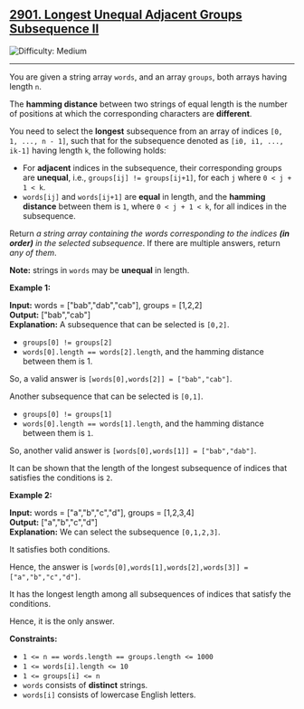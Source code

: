 ## [2901\. Longest Unequal Adjacent Groups Subsequence II](https://leetcode.com/problems/longest-unequal-adjacent-groups-subsequence-ii)

![Difficulty: Medium](https://img.shields.io/badge/Difficulty-Medium-orange)

---

You are given a string array `words`, and an array `groups`, both arrays having length `n`.

The **hamming distance** between two strings of equal length is the number of positions at which the corresponding characters are **different**.

You need to select the **longest** subsequence from an array of indices `[0, 1, ..., n - 1]`, such that for the subsequence denoted as `[i0, i1, ..., ik-1]` having length `k`, the following holds:

- For **adjacent** indices in the subsequence, their corresponding groups are **unequal**, i.e., `groups[ij] != groups[ij+1]`, for each `j` where `0 < j + 1 < k`.
- `words[ij]` and `words[ij+1]` are **equal** in length, and the **hamming distance** between them is `1`, where `0 < j + 1 < k`, for all indices in the subsequence.

Return _a string array containing the words corresponding to the indices **(in order)** in the selected subsequence_. If there are multiple answers, return _any of them_.

**Note:** strings in `words` may be **unequal** in length.

**Example 1:**

**Input:** words = \["bab","dab","cab"\], groups = \[1,2,2\]  
**Output:** \["bab","cab"\]  
**Explanation:** A subsequence that can be selected is `[0,2]`.

- `groups[0] != groups[2]`
- `words[0].length == words[2].length`, and the hamming distance between them is 1.

So, a valid answer is `[words[0],words[2]] = ["bab","cab"]`.

Another subsequence that can be selected is `[0,1]`.

- `groups[0] != groups[1]`
- `words[0].length == words[1].length`, and the hamming distance between them is `1`.

So, another valid answer is `[words[0],words[1]] = ["bab","dab"]`.

It can be shown that the length of the longest subsequence of indices that satisfies the conditions is `2`.

**Example 2:**

**Input:** words = \["a","b","c","d"\], groups = \[1,2,3,4\]  
**Output:** \["a","b","c","d"\]  
**Explanation:** We can select the subsequence `[0,1,2,3]`.

It satisfies both conditions.

Hence, the answer is `[words[0],words[1],words[2],words[3]] = ["a","b","c","d"]`.

It has the longest length among all subsequences of indices that satisfy the conditions.

Hence, it is the only answer.

**Constraints:**

- `1 <= n == words.length == groups.length <= 1000`
- `1 <= words[i].length <= 10`
- `1 <= groups[i] <= n`
- `words` consists of **distinct** strings.
- `words[i]` consists of lowercase English letters.
